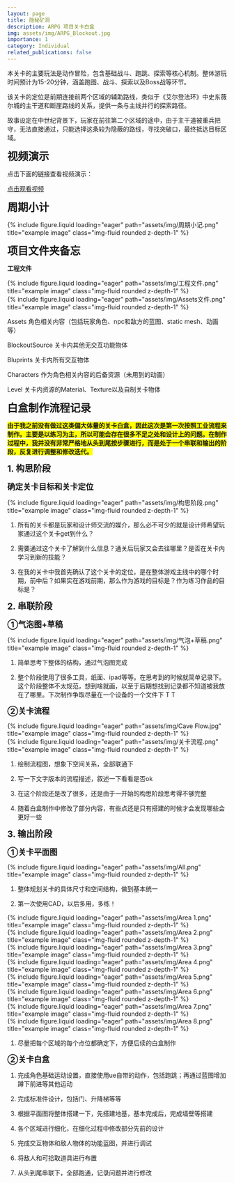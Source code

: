 ```yaml
---
layout: page
title: 隐秘矿洞
description: ARPG 项目关卡白盒
img: assets/img/ARPG_Blockout.jpg
importance: 1
category: Individual
related_publications: false
---
```


本关卡的主要玩法是动作冒险，包含基础战斗、跑跳、探索等核心机制。整体游玩时间预计为15-20分钟，涵盖跑图、战斗、探索以及Boss战等环节。

该关卡的定位是前期连接前两个区域的辅助路线，类似于《艾尔登法环》中史东薇尔城的主干道和断崖路线的关系，提供一条与主线并行的探索路径。

故事设定在中世纪背景下，玩家在前往第二个区域的途中，由于主干道被重兵把守，无法直接通过，只能选择这条较为隐蔽的路线，寻找突破口，最终抵达目标区域。

<!-- 添加视频链接 -->
<strong style="font-size: 24px;">视频演示</strong>
<p>点击下面的链接查看视频演示：</p>
<a href="https://www.bilibili.com/video/BV1tw9iYdEor/" target="_blank" class="btn btn-primary">点击观看视频</a>

<strong style="font-size: 24px;">周期小计</strong>

<div class="row">
    <div class="col-sm mt-3 mt-md-0">
        {% include figure.liquid loading="eager" path="assets/img/周期小记.png" title="example image" class="img-fluid rounded z-depth-1" %}
    </div>
</div>

<strong style="font-size: 24px;">项目文件夹备忘 </strong>

<strong>工程文件 </strong>

<div class="row">
    <div class="col-sm mt-3 mt-md-0">
        {% include figure.liquid loading="eager" path="assets/img/工程文件.png" title="example image" class="img-fluid rounded z-depth-1" %}
    </div>
    <div class="col-sm mt-3 mt-md-0">
        {% include figure.liquid loading="eager" path="assets/img/Assets文件.png" title="example image" class="img-fluid rounded z-depth-1" %}
    </div>
</div>

Assets 角色相关内容（包括玩家角色、npc和敌方的蓝图、static mesh、动画等）

BlockoutSource 关卡内其他无交互功能物体

Bluprints 关卡内所有交互物体

Characters 作为角色相关内容的后备资源（未用到的动画）

Level 关卡内资源的Material、Texture以及自制关卡物体

<strong style="font-size: 24px;">白盒制作流程记录</strong>

<strong style="background-color: yellow;">由于我之前没有做过这类偏大体量的关卡白盒，因此这次是第一次按照工业流程来制作。主要是以练习为主，所以可能会存在很多不足之处和设计上的问题。在制作过程中，我并没有非常严格地从头到尾按步骤进行，而是处于一个串联和输出的阶段，反复进行调整和修改迭代。</strong>

<strong style="font-size: 20px;">1. 构思阶段</strong>

<strong style="font-size: 18px;">确定关卡目标和关卡定位</strong>

<div class="row">
    <div class="col-sm mt-3 mt-md-0">
        {% include figure.liquid loading="eager" path="assets/img/构思阶段.png" title="example image" class="img-fluid rounded z-depth-1" %}
    </div>
</div>

1. 所有的关卡都是玩家和设计师交流的媒介，那么必不可少的就是设计师希望玩家通过这个关卡get到什么？

2. 需要通过这个关卡了解到什么信息？通关后玩家又会去往哪里？是否在关卡内学习到新的技能？

3. 在我的关卡中我首先确认了这个关卡的定位，是在整体游戏主线中的哪个时期，前中后？如果实在游戏前期，那么作为游戏的目标是？作为练习作品的目标是？

<strong style="font-size: 20px;">2. 串联阶段</strong>

<strong style="font-size: 18px;">①气泡图+草稿</strong>

<div class="row">
    <div class="col-sm mt-3 mt-md-0">
        {% include figure.liquid loading="eager" path="assets/img/气泡+草稿.png" title="example image" class="img-fluid rounded z-depth-1" %}
    </div>
</div>

1. 简单思考下整体的结构，通过气泡图完成

2. 整个阶段使用了很多工具，纸面、ipad等等。在思考到的时候就简单记录下。这个阶段整体不太规范，想到啥就画，以至于后期想找到记录都不知道被我放在了哪里。下次制作争取尽量在一个设备的一个文件下 T T

<strong style="font-size: 18px;">②关卡流程</strong>

<div class="row">
    <div class="col-sm mt-3 mt-md-0">
        {% include figure.liquid loading="eager" path="assets/img/Cave Flow.jpg" title="example image" class="img-fluid rounded z-depth-1" %}
    </div>
    <div class="col-sm mt-3 mt-md-0">
        {% include figure.liquid loading="eager" path="assets/img/关卡流程.png" title="example image" class="img-fluid rounded z-depth-1" %}
    </div>
</div>

1. 绘制流程图，想象下空间关系，全部联通下

2. 写一下文字版本的流程描述，叙述一下看看是否ok

3. 在这个阶段还是改了很多，还是由于一开始的构思阶段思考得不够完整

4. 随着白盒制作中修改了部分内容，有些点还是只有搭建的时候才会发现哪些会更好一些

<strong style="font-size: 20px;">3. 输出阶段</strong>

<strong style="font-size: 18px;">①关卡平面图</strong>

<div class="row">
    <div class="col-sm mt-3 mt-md-0">
        {% include figure.liquid loading="eager" path="assets/img/All.png" title="example image" class="img-fluid rounded z-depth-1" %}
    </div>
</div>

1. 整体规划关卡的具体尺寸和空间结构，做到基本统一

2. 第一次使用CAD，以后多用，多练！

<div class="row">
    <div class="col-sm mt-3 mt-md-0">
        {% include figure.liquid loading="eager" path="assets/img/Area 1.png" title="example image" class="img-fluid rounded z-depth-1" %}
    </div>
    <div class="col-sm mt-3 mt-md-0">
        {% include figure.liquid loading="eager" path="assets/img/Area 2.png" title="example image" class="img-fluid rounded z-depth-1" %}
    </div>
</div>

<div class="row">
    <div class="col-sm mt-3 mt-md-0">
        {% include figure.liquid loading="eager" path="assets/img/Area 3.png" title="example image" class="img-fluid rounded z-depth-1" %}
    </div>
    <div class="col-sm mt-3 mt-md-0">
        {% include figure.liquid loading="eager" path="assets/img/Area 4.png" title="example image" class="img-fluid rounded z-depth-1" %}
    </div>
</div>

<div class="row">
    <div class="col-sm mt-3 mt-md-0">
        {% include figure.liquid loading="eager" path="assets/img/Area 5.png" title="example image" class="img-fluid rounded z-depth-1" %}
    </div>
    <div class="col-sm mt-3 mt-md-0">
        {% include figure.liquid loading="eager" path="assets/img/Area 6.png" title="example image" class="img-fluid rounded z-depth-1" %}
    </div>
</div>

<div class="row">
    <div class="col-sm mt-3 mt-md-0">
        {% include figure.liquid loading="eager" path="assets/img/Area 7.png" title="example image" class="img-fluid rounded z-depth-1" %}
    </div>
    <div class="col-sm mt-3 mt-md-0">
        {% include figure.liquid loading="eager" path="assets/img/Area 8.png" title="example image" class="img-fluid rounded z-depth-1" %}
    </div>
</div>

1. 尽量把每个区域的每个点位都确定下，方便后续的白盒制作

<strong style="font-size: 18px;">②关卡白盒</strong>

1. 完成角色基础运动设置，直接使用ue自带的动作，包括跑跳；再通过蓝图增加蹲下前进等其他运动

2. 完成标准件设计，包括门、升降梯等等

3. 根据平面图将整体搭建一下，先搭建地基，基本完成后，完成墙壁等搭建

4. 各个区域进行细化，在细化过程中修改部分先前的设计

5. 完成交互物体和敌人物体的功能蓝图，并进行调试

6.  将敌人和可拾取道具进行布置

7. 从头到尾串联下，全部跑通，记录问题并进行修改 

